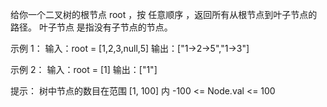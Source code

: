 给你一个二叉树的根节点 root ，按 任意顺序 ，返回所有从根节点到叶子节点的路径。
叶子节点 是指没有子节点的节点。

示例 1：
输入：root = [1,2,3,null,5]
输出：["1->2->5","1->3"]

示例 2：
输入：root = [1]
输出：["1"]

提示：
树中节点的数目在范围 [1, 100] 内
-100 <= Node.val <= 100